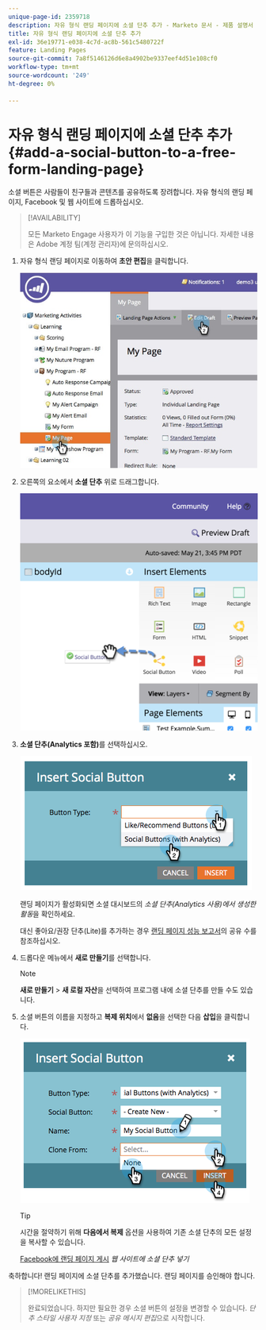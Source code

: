 ```yaml
---
unique-page-id: 2359718
description: 자유 형식 랜딩 페이지에 소셜 단추 추가 - Marketo 문서 - 제품 설명서
title: 자유 형식 랜딩 페이지에 소셜 단추 추가
exl-id: 36e19771-e038-4c7d-ac8b-561c5480722f
feature: Landing Pages
source-git-commit: 7a8f5146126d6e8a4902be9337eef4d51e108cf0
workflow-type: tm+mt
source-wordcount: '249'
ht-degree: 0%

---
```


# 자유 형식 랜딩 페이지에 소셜 단추 추가 {#add-a-social-button-to-a-free-form-landing-page}

소셜 버튼은 사람들이 친구들과 콘텐츠를 공유하도록 장려합니다. 자유 형식의 랜딩 페이지, Facebook 및 웹 사이트에 드롭하십시오.

>[!AVAILABILITY]
>
>모든 Marketo Engage 사용자가 이 기능을 구입한 것은 아닙니다. 자세한 내용은 Adobe 계정 팀(계정 관리자)에 문의하십시오.

1. 자유 형식 랜딩 페이지로 이동하여 **초안 편집**&#x200B;을 클릭합니다.

   ![](assets/scoring.jpg)

1. 오른쪽의 요소에서 **소셜 단추** 위로 드래그합니다.

   ![](assets/image2015-5-21-15-3a47-3a46.png)

1. **소셜 단추(Analytics 포함)**&#x200B;를 선택하십시오.

   ![](assets/image2014-9-17-10-3a35-3a13.png)

   랜딩 페이지가 활성화되면 소셜 대시보드의 _소셜 단추(Analytics 사용)에서 생성한 활동_&#x200B;을 확인하세요.

   대신 좋아요/권장 단추(Lite)를 추가하는 경우 [랜딩 페이지 성능 보고서](/help/marketo/product-docs/demand-generation/landing-pages/understanding-landing-pages/landing-page-performance-report.md)의 공유 수를 참조하십시오.

1. 드롭다운 메뉴에서 **새로 만들기**&#x200B;를 선택합니다.

   >[!NOTE]
   >
   >**새로 만들기** > **새 로컬 자산**&#x200B;을 선택하여 프로그램 내에 소셜 단추를 만들 수도 있습니다.

1. 소셜 버튼의 이름을 지정하고 **복제 위치**&#x200B;에서 **없음**&#x200B;을 선택한 다음 **삽입**&#x200B;을 클릭합니다.

   ![](assets/image2014-9-17-10-3a35-3a26.png)

   >[!TIP]
   >
   >시간을 절약하기 위해 **다음에서 복제** 옵션을 사용하여 기존 소셜 단추의 모든 설정을 복사할 수 있습니다.

   [Facebook에 랜딩 페이지 게시](/help/marketo/product-docs/demand-generation/facebook/publish-landing-pages-to-facebook.md) _웹 사이트에 소셜 단추 넣기_

축하합니다! 랜딩 페이지에 소셜 단추를 추가했습니다. 랜딩 페이지를 승인해야 합니다.

>[!MORELIKETHIS]
>
>완료되었습니다. 하지만 필요한 경우 소셜 버튼의 설정을 변경할 수 있습니다. _단추 스타일 사용자 지정_ 또는 _공유 메시지 편집_&#x200B;으로 시작합니다.
